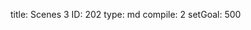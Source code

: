 title:          Scenes 3
ID:             202
type:           md
compile:        2
setGoal:        500


